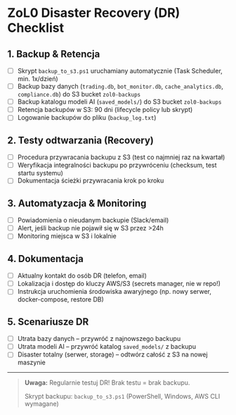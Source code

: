 # ZoL0 Disaster Recovery (DR) Checklist

## 1. Backup & Retencja
- [ ] Skrypt `backup_to_s3.ps1` uruchamiany automatycznie (Task Scheduler, min. 1x/dzień)
- [ ] Backup bazy danych (`trading.db`, `bot_monitor.db`, `cache_analytics.db`, `compliance.db`) do S3 bucket `zol0-backups`
- [ ] Backup katalogu modeli AI (`saved_models/`) do S3 bucket `zol0-backups`
- [ ] Retencja backupów w S3: 90 dni (lifecycle policy lub skrypt)
- [ ] Logowanie backupów do pliku (`backup_log.txt`)

## 2. Testy odtwarzania (Recovery)
- [ ] Procedura przywracania backupu z S3 (test co najmniej raz na kwartał)
- [ ] Weryfikacja integralności backupu po przywróceniu (checksum, test startu systemu)
- [ ] Dokumentacja ścieżki przywracania krok po kroku

## 3. Automatyzacja & Monitoring
- [ ] Powiadomienia o nieudanym backupie (Slack/email)
- [ ] Alert, jeśli backup nie pojawił się w S3 przez >24h
- [ ] Monitoring miejsca w S3 i lokalnie

## 4. Dokumentacja
- [ ] Aktualny kontakt do osób DR (telefon, email)
- [ ] Lokalizacja i dostęp do kluczy AWS/S3 (secrets manager, nie w repo!)
- [ ] Instrukcja uruchomienia środowiska awaryjnego (np. nowy serwer, docker-compose, restore DB)

## 5. Scenariusze DR
- [ ] Utrata bazy danych – przywróć z najnowszego backupu
- [ ] Utrata modeli AI – przywróć katalog `saved_models/` z backupu
- [ ] Disaster totalny (serwer, storage) – odtwórz całość z S3 na nowej maszynie

---

> **Uwaga:** Regularnie testuj DR! Brak testu = brak backupu.
> 
> Skrypt backupu: `backup_to_s3.ps1` (PowerShell, Windows, AWS CLI wymagane)
